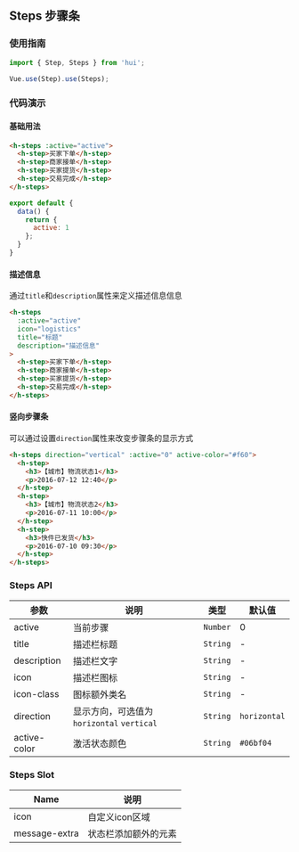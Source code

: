 ## Steps 步骤条

### 使用指南
``` javascript
import { Step, Steps } from 'hui';

Vue.use(Step).use(Steps);
```

### 代码演示

#### 基础用法

```html
<h-steps :active="active">
  <h-step>买家下单</h-step>
  <h-step>商家接单</h-step>
  <h-step>买家提货</h-step>
  <h-step>交易完成</h-step>
</h-steps>
```

```javascript
export default {
  data() {
    return {
      active: 1
    };
  }
}
```

#### 描述信息

通过`title`和`description`属性来定义描述信息信息

```html
<h-steps
  :active="active"
  icon="logistics"
  title="标题"
  description="描述信息"
>
  <h-step>买家下单</h-step>
  <h-step>商家接单</h-step>
  <h-step>买家提货</h-step>
  <h-step>交易完成</h-step>
</h-steps>
```

#### 竖向步骤条
可以通过设置`direction`属性来改变步骤条的显示方式

```html
<h-steps direction="vertical" :active="0" active-color="#f60">
  <h-step>
    <h3>【城市】物流状态1</h3>
    <p>2016-07-12 12:40</p>
  </h-step>
  <h-step>
    <h3>【城市】物流状态2</h3>
    <p>2016-07-11 10:00</p>
  </h-step>
  <h-step>
    <h3>快件已发货</h3>
    <p>2016-07-10 09:30</p>
  </h-step>
</h-steps>
```

### Steps API

| 参数 | 说明 | 类型 | 默认值 |
|-----------|-----------|-----------|-------------|
| active | 当前步骤 | `Number` | 0 |
| title | 描述栏标题 | `String` | - |
| description | 描述栏文字 | `String` | - |
| icon | 描述栏图标 | `String` | - |
| icon-class | 图标额外类名 | `String` | - |
| direction | 显示方向，可选值为 `horizontal` `vertical` | `String` | `horizontal` |
| active-color | 激活状态颜色 | `String` | `#06bf04` |

### Steps Slot

| Name | 说明 |
|-----------|-----------|
| icon | 自定义icon区域 |
| message-extra | 状态栏添加额外的元素 |
